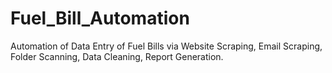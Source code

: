 # Fuel_Bill_Automation
Automation of Data Entry of Fuel Bills via Website Scraping, Email Scraping, Folder Scanning, Data Cleaning, Report Generation.
